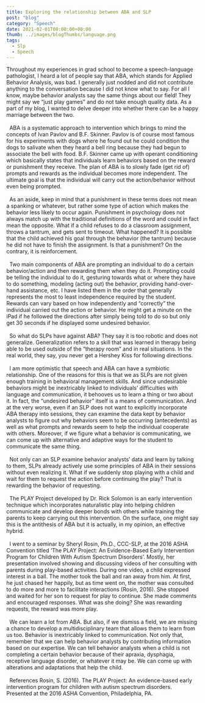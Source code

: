 ```yaml
---
title: Exploring the relationship between ABA and SLP
post: "blog"
category: "Speech"
date: 2021-02-01T00:00:00+00:00
thumb: ../images/blogThumbs/language.png
tags:
  - Slp
  - Speech
---
```


Throughout my experiences in grad school to become a speech-language pathologist, I heard a lot of people say that ABA, which stands for Applied Behavior Analysis, was bad. I generally just nodded and did not contribute anything to the conversation because I did not know what to say. For all I know, maybe behavior analysts say the same things about our field! They might say we “just play games” and do not take enough quality data. As a part of my blog, I wanted to delve deeper into whether there can be a happy marriage between the two.
\
&nbsp;
\
&nbsp;
ABA is a systematic approach to intervention which brings to mind the concepts of Ivan Pavlov and B.F. Skinner. Pavlov is of course most famous for his experiments with dogs where he found out he could condition the dogs to salivate when they heard a bell ring because they had begun to associate the bell with food. B.F. Skinner came up with operant conditioning which basically states that individuals learn behaviors based on the reward or punishment they receive. The plan of ABA is to slowly fade (get rid of) prompts and rewards as the individual becomes more independent. The ultimate goal is that the individual will carry out the action/behavior without even being prompted.
\
&nbsp;
\
&nbsp;
As an aside, keep in mind that a punishment in these terms does not mean a spanking or whatever, but rather some type of action which makes the behavior less likely to occur again. Punishment in psychology does not always match up with the traditional definitions of the word and could in fact mean the opposite. What if a child refuses to do a classroom assignment, throws a tantrum, and gets sent to timeout. What happened? It is possible that the child achieved his goal through the behavior (the tantrum) because he did not have to finish the assignment. Is that a punishment? On the contrary, it is reinforcement.
\
&nbsp;
\
&nbsp;
Two main components of ABA are prompting an individual to do a certain behavior/action and then rewarding them when they do it. Prompting could be telling the individual to do it, gesturing towards what or where they have to do something, modeling (acting out) the behavior, providing hand-over-hand assistance, etc. I have listed them in the order that generally represents the most to least independence required by the student. Rewards can vary based on how independently and “correctly” the individual carried out the action or behavior. He might get a minute on the iPad if he followed the directions after simply being told to do so but only get 30 seconds if he displayed some undesired behavior.
\
&nbsp;
\
&nbsp;
So what do SLPs have against ABA? They say it is too robotic and does not generalize. Generalization refers to a skill that was learned in therapy being able to be used outside of the “therapy room” and in real situations. In the real world, they say, you never get a Hershey Kiss for following directions.
\
&nbsp;
\
&nbsp;
I am more optimistic that speech and ABA can have a symbiotic relationship. One of the reasons for this is that we as SLPs are not given enough training in behavioral management skills. And since undesirable behaviors might be inextricably linked to individuals’ difficulties with language and communication, it behooves us to learn a thing or two about it. In fact, the “undesired behavior” itself is a means of communication. And at the very worse, even if an SLP does not want to explicitly incorporate ABA therapy into sessions, they can examine the data kept by behavior analysts to figure out why behaviors seem to be occurring (antecedents) as well as what prompts and rewards seem to help the individual cooperate with others. Moreover, if we figure what a behavior is communicating, we can come up with alternative and adaptive ways for the student to communicate the same thing.
\
&nbsp;
\
&nbsp;
Not only can an SLP examine behavior analysts’ data and learn by talking to them, SLPs already actively use some principles of ABA in their sessions without even realizing it. What if we suddenly stop playing with a child and wait for them to request the action before continuing the play? That is rewarding the behavior of requesting.
\
&nbsp;
\
&nbsp;
The PLAY Project developed by Dr. Rick Solomon is an early intervention technique which incorporates naturalistic play into helping children communicate and develop deeper bonds with others while training the parents to keep carrying out this intervention. On the surface, one might say this is the antithesis of ABA but it is actually, in my opinion, an effective hybrid.
\
&nbsp;
\
&nbsp;
I went to a seminar by Sheryl Rosin, Ph.D., CCC-SLP, at the 2016 ASHA Convention titled ‘The PLAY Project: An Evidence-Based Early Intervention Program for Children With Autism Spectrum Disorders’. Mostly, her presentation involved showing and discussing videos of her consulting with parents during play-based activities. During one video, a child expressed interest in a ball. The mother took the ball and ran away from him. At first, he just chased her happily, but as time went on, the mother was consulted to do more and more to facilitate interactions (Rosin, 2016). She stopped and waited for her son to request for play to continue. She made comments and encouraged responses. What was she doing? She was rewarding requests, the reward was more play.
\
&nbsp;
\
&nbsp;
We can learn a lot from ABA. But also, if we dismiss a field, we are missing a chance to develop a multidisciplinary team that allows them to learn from us too. Behavior is inextricably linked to communication. Not only that, remember that we can help behavior analysts by contributing information based on our expertise. We can tell behavior analysts when a child is not completing a certain behavior because of their apraxia, dysphagia, receptive language disorder, or whatever it may be. We can come up with alterations and adaptations that help the child.
\
&nbsp;
\
&nbsp;
References
Rosin, S. (2016). The PLAY Project: An evidence-based early intervention program for children with autism spectrum disorders. Presented at the 2016 ASHA Convention, Philadelphia, PA.
